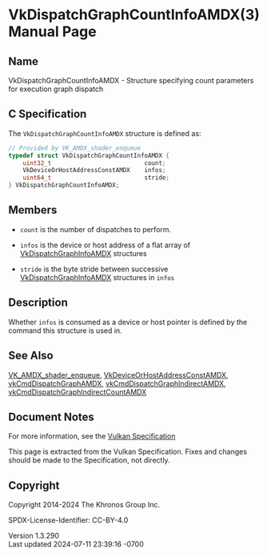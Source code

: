 # VkDispatchGraphCountInfoAMDX(3) Manual Page

## Name

VkDispatchGraphCountInfoAMDX - Structure specifying count parameters for
execution graph dispatch



## <a href="#_c_specification" class="anchor"></a>C Specification

The `VkDispatchGraphCountInfoAMDX` structure is defined as:

``` c
// Provided by VK_AMDX_shader_enqueue
typedef struct VkDispatchGraphCountInfoAMDX {
    uint32_t                          count;
    VkDeviceOrHostAddressConstAMDX    infos;
    uint64_t                          stride;
} VkDispatchGraphCountInfoAMDX;
```

## <a href="#_members" class="anchor"></a>Members

- `count` is the number of dispatches to perform.

- `infos` is the device or host address of a flat array of
  [VkDispatchGraphInfoAMDX](https://registry.khronos.org/vulkan/specs/1.3-extensions/man/html/VkDispatchGraphInfoAMDX.html) structures

- `stride` is the byte stride between successive
  [VkDispatchGraphInfoAMDX](https://registry.khronos.org/vulkan/specs/1.3-extensions/man/html/VkDispatchGraphInfoAMDX.html) structures in
  `infos`

## <a href="#_description" class="anchor"></a>Description

Whether `infos` is consumed as a device or host pointer is defined by
the command this structure is used in.

## <a href="#_see_also" class="anchor"></a>See Also

[VK_AMDX_shader_enqueue](https://registry.khronos.org/vulkan/specs/1.3-extensions/man/html/VK_AMDX_shader_enqueue.html),
[VkDeviceOrHostAddressConstAMDX](https://registry.khronos.org/vulkan/specs/1.3-extensions/man/html/VkDeviceOrHostAddressConstAMDX.html),
[vkCmdDispatchGraphAMDX](https://registry.khronos.org/vulkan/specs/1.3-extensions/man/html/vkCmdDispatchGraphAMDX.html),
[vkCmdDispatchGraphIndirectAMDX](https://registry.khronos.org/vulkan/specs/1.3-extensions/man/html/vkCmdDispatchGraphIndirectAMDX.html),
[vkCmdDispatchGraphIndirectCountAMDX](https://registry.khronos.org/vulkan/specs/1.3-extensions/man/html/vkCmdDispatchGraphIndirectCountAMDX.html)

## <a href="#_document_notes" class="anchor"></a>Document Notes

For more information, see the <a
href="https://registry.khronos.org/vulkan/specs/1.3-extensions/html/vkspec.html#VkDispatchGraphCountInfoAMDX"
target="_blank" rel="noopener">Vulkan Specification</a>

This page is extracted from the Vulkan Specification. Fixes and changes
should be made to the Specification, not directly.

## <a href="#_copyright" class="anchor"></a>Copyright

Copyright 2014-2024 The Khronos Group Inc.

SPDX-License-Identifier: CC-BY-4.0

Version 1.3.290  
Last updated 2024-07-11 23:39:16 -0700
